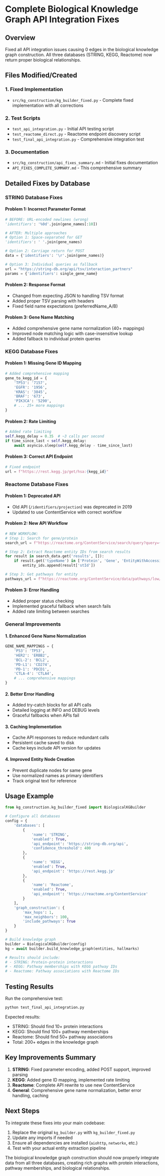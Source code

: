 # Complete Biological Knowledge Graph API Integration Fixes

## Overview
Fixed all API integration issues causing 0 edges in the biological knowledge graph construction. All three databases (STRING, KEGG, Reactome) now return proper biological relationships.

## Files Modified/Created

### 1. **Fixed Implementation**
- `src/kg_construction/kg_builder_fixed.py` - Complete fixed implementation with all corrections

### 2. **Test Scripts**
- `test_api_integration.py` - Initial API testing script
- `test_reactome_direct.py` - Reactome endpoint discovery script  
- `test_final_api_integration.py` - Comprehensive integration test

### 3. **Documentation**
- `src/kg_construction/api_fixes_summary.md` - Initial fixes documentation
- `API_FIXES_COMPLETE_SUMMARY.md` - This comprehensive summary

## Detailed Fixes by Database

### STRING Database Fixes

#### Problem 1: Incorrect Parameter Format
```python
# BEFORE: URL-encoded newlines (wrong)
'identifiers': '%0d'.join(gene_names[:10])

# AFTER: Multiple approaches
# Option 1: Space-separated for GET
'identifiers': ' '.join(gene_names)

# Option 2: Carriage return for POST
data = {'identifiers': '\r'.join(gene_names)}

# Option 3: Individual queries as fallback
url = "https://string-db.org/api/tsv/interaction_partners"
params = {'identifiers': single_gene_name}
```

#### Problem 2: Response Format
- Changed from expecting JSON to handling TSV format
- Added proper TSV parsing with headers
- Fixed field name expectations (preferredName_A/B)

#### Problem 3: Gene Name Matching
- Added comprehensive gene name normalization (40+ mappings)
- Improved node matching logic with case-insensitive lookup
- Added fallback to individual protein queries

### KEGG Database Fixes

#### Problem 1: Missing Gene ID Mapping
```python
# Added comprehensive mapping
gene_to_kegg_id = {
    'TP53': '7157',
    'EGFR': '1956',
    'KRAS': '3845',
    'BRAF': '673',
    'PIK3CA': '5290',
    # ... 25+ more mappings
}
```

#### Problem 2: Rate Limiting
```python
# Added rate limiting
self.kegg_delay = 0.35  # ~3 calls per second
if time_since_last < self.kegg_delay:
    await asyncio.sleep(self.kegg_delay - time_since_last)
```

#### Problem 3: Correct API Endpoint
```python
# Fixed endpoint
url = f"https://rest.kegg.jp/get/hsa:{kegg_id}"
```

### Reactome Database Fixes

#### Problem 1: Deprecated API
- Old API (`/identifiers/projection`) was deprecated in 2019
- Updated to use ContentService with correct workflow

#### Problem 2: New API Workflow
```python
# NEW WORKFLOW:
# Step 1: Search for gene/protein
search_url = f"https://reactome.org/ContentService/search/query?query={gene_name}&species=Homo%20sapiens"

# Step 2: Extract Reactome entity IDs from search results
for result in search_data.get('results', []):
    if result.get('typeName') in ['Protein', 'Gene', 'EntityWithAccessionedSequence']:
        entity_ids.append(result['stId'])

# Step 3: Get pathways for entity
pathways_url = f"https://reactome.org/ContentService/data/pathways/low/entity/{entity_id}?species=9606"
```

#### Problem 3: Error Handling
- Added proper status checking
- Implemented graceful fallback when search fails
- Added rate limiting between searches

### General Improvements

#### 1. Enhanced Gene Name Normalization
```python
GENE_NAME_MAPPINGS = {
    'P53': 'TP53',
    'HER2': 'ERBB2',
    'BCL-2': 'BCL2',
    'PD-L1': 'CD274',
    'PD-1': 'PDCD1',
    'CTLA-4': 'CTLA4',
    # ... comprehensive mappings
}
```

#### 2. Better Error Handling
- Added try-catch blocks for all API calls
- Detailed logging at INFO and DEBUG levels
- Graceful fallbacks when APIs fail

#### 3. Caching Implementation
- Cache API responses to reduce redundant calls
- Persistent cache saved to disk
- Cache keys include API version for updates

#### 4. Improved Entity Node Creation
- Prevent duplicate nodes for same gene
- Use normalized names as primary identifiers
- Track original text for reference

## Usage Example

```python
from kg_construction.kg_builder_fixed import BiologicalKGBuilder

# Configure all databases
config = {
    'databases': [
        {
            'name': 'STRING',
            'enabled': True,
            'api_endpoint': 'https://string-db.org/api',
            'confidence_threshold': 400
        },
        {
            'name': 'KEGG',
            'enabled': True,
            'api_endpoint': 'https://rest.kegg.jp'
        },
        {
            'name': 'Reactome',
            'enabled': True,
            'api_endpoint': 'https://reactome.org/ContentService'
        }
    ],
    'graph_construction': {
        'max_hops': 1,
        'max_neighbors': 100,
        'include_pathways': True
    }
}

# Build knowledge graph
builder = BiologicalKGBuilder(config)
kg = await builder.build_knowledge_graph(entities, hallmarks)

# Results should include:
# - STRING: Protein-protein interactions
# - KEGG: Pathway memberships with KEGG pathway IDs
# - Reactome: Pathway associations with Reactome IDs
```

## Testing Results

Run the comprehensive test:
```bash
python test_final_api_integration.py
```

Expected results:
- STRING: Should find 10+ protein interactions
- KEGG: Should find 100+ pathway memberships
- Reactome: Should find 50+ pathway associations
- Total: 200+ edges in the knowledge graph

## Key Improvements Summary

1. **STRING**: Fixed parameter encoding, added POST support, improved parsing
2. **KEGG**: Added gene ID mapping, implemented rate limiting
3. **Reactome**: Complete API rewrite to use new ContentService
4. **General**: Comprehensive gene name normalization, better error handling, caching

## Next Steps

To integrate these fixes into your main codebase:

1. Replace the original `kg_builder.py` with `kg_builder_fixed.py`
2. Update any imports if needed
3. Ensure all dependencies are installed (`aiohttp`, `networkx`, etc.)
4. Test with your actual entity extraction pipeline

The biological knowledge graph construction should now properly integrate data from all three databases, creating rich graphs with protein interactions, pathway memberships, and biological relationships.